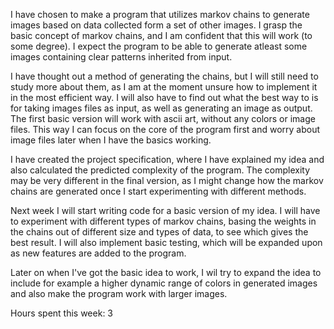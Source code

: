 I have chosen to make a program that utilizes markov chains to generate images based on data collected form a set of other images. I grasp the basic concept of markov chains, and I am confident that this will work (to some degree). I expect the program to be able to generate atleast some images containing clear patterns inherited from input.  

I have thought out a method of generating the chains, but I will still need to study more about them, as I am at the moment unsure how to implement it in the most efficient way. I will also have to find out what the best way to is for taking images files as input, as well as generating an image as output. The first basic version will work with ascii art, without any colors or image files. This way I can focus on the core of the program first and worry about image files later when I have the basics working.  

I have created the project specification, where I have explained my idea and also calculated the predicted complexity of the program. The complexity may be very different in the final version, as I might change how the markov chains are generated once I start experimenting with different methods.  

Next week I will start writing code for a basic version of my idea. I will have to experiment with different types of markov chains, basing the weights in the chains out of different size and types of data, to see which gives the best result. I will also implement basic testing, which will be expanded upon as new features are added to the program.  

Later on when I've got the basic idea to work, I wil try to expand the idea to include for example a higher dynamic range of colors in generated images and also make the program work with larger images.

Hours spent this week: 3